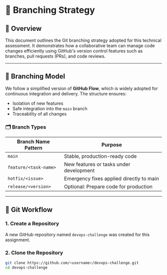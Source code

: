 # 📌 Branching Strategy 

## 🔖 Overview
This document outlines the Git branching strategy adopted for this technical assessment. It demonstrates how a collaborative team can manage code changes efficiently using GitHub's version control features such as branches, pull requests (PRs), and code reviews.

---

## 🌿 Branching Model

We follow a simplified version of **GitHub Flow**, which is widely adopted for continuous integration and delivery. The structure ensures:
- Isolation of new features
- Safe integration into the `main` branch
- Traceability of all changes

### 🗂 Branch Types

| Branch Name Pattern      | Purpose                                  |
|--------------------------|-------------------------------------------|
| `main`                   | Stable, production-ready code             |
| `feature/<task-name>`    | New features or tasks under development   |
| `hotfix/<issue>`         | Emergency fixes applied directly to main  |
| `release/<version>`      | Optional: Prepare code for production     |

---

## 🔁 Git Workflow

### 1. Create a Repository
A new GitHub repository named `devops-challenge` was created for this assignment.

### 2. Clone the Repository
```bash
git clone https://github.com/<username>/devops-challenge.git
cd devops-challenge
